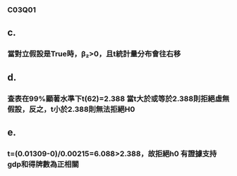 ### C03Q01
## c. 
### 當對立假設是True時，β₂>0，且t統計量分布會往右移


## d. 
### 查表在99%顯著水準下t(62)=2.388  當t大於或等於2.388則拒絕虛無假設，反之，t小於2.388則無法拒絕H0


## e.
### t=(0.01309-0)/0.00215=6.088>2.388，故拒絕h0   有證據支持gdp和得牌數為正相關
